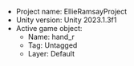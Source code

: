 <!-- UNITY CODE ASSIST INSTRUCTIONS START -->
- Project name: EllieRamsayProject
- Unity version: Unity 2023.1.3f1
- Active game object:
  - Name: hand_r
  - Tag: Untagged
  - Layer: Default
<!-- UNITY CODE ASSIST INSTRUCTIONS END -->